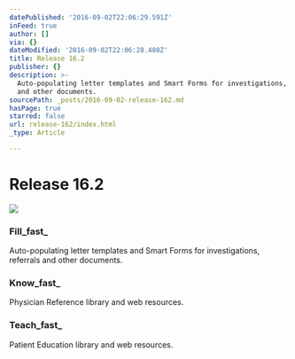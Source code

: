 ```yaml
---
datePublished: '2016-09-02T22:06:29.591Z'
inFeed: true
author: []
via: {}
dateModified: '2016-09-02T22:06:28.480Z'
title: Release 16.2
publisher: {}
description: >-
  Auto-populating letter templates and Smart Forms for investigations, referrals
  and other documents.
sourcePath: _posts/2016-09-02-release-162.md
hasPage: true
starred: false
url: release-162/index.html
_type: Article

---
```

# Release 16.2
![](https://the-grid-user-content.s3-us-west-2.amazonaws.com/625f6e4f-0cf6-46e1-8d16-e0cf8d8739dc.jpg)

### Fill_fast_

Auto-populating letter templates and Smart Forms for investigations, referrals and other documents.

### Know_fast_

Physician Reference library and web resources.

### Teach_fast_

Patient Education library and web resources.